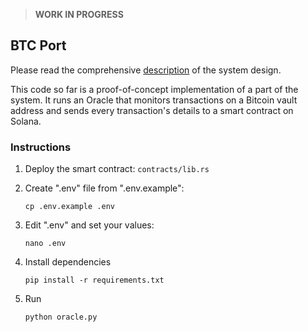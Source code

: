 > **WORK IN PROGRESS**

## BTC Port

Please read the comprehensive [description](docs/Description.md) of the system design.

This code so far is a proof-of-concept implementation of a part of the system. It runs an Oracle that monitors transactions on a Bitcoin vault address and sends every transaction's details to a smart contract on Solana.

### Instructions

1. Deploy the smart contract: `contracts/lib.rs`

2. Create ".env" file from ".env.example":

    ```shell
    cp .env.example .env
    ```

3. Edit ".env" and set your values:

    ```shell
    nano .env
    ```

4. Install dependencies

    ```shell
    pip install -r requirements.txt
    ```

5. Run

    ```shell
    python oracle.py
    ```
